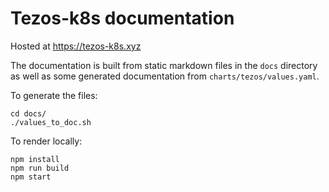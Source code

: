 # Tezos-k8s documentation

Hosted at https://tezos-k8s.xyz

The documentation is built from static markdown files in the `docs` directory as well as some generated documentation from `charts/tezos/values.yaml`.

To generate the files:

```
cd docs/
./values_to_doc.sh
```

To render locally:

```
npm install
npm run build
npm start
```
